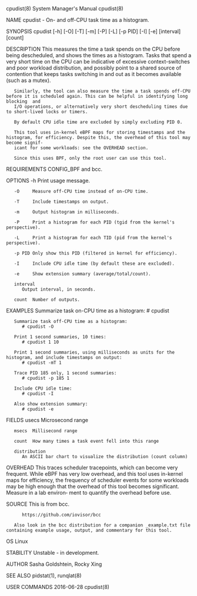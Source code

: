 cpudist(8)							    System Manager's Manual							    cpudist(8)

NAME
       cpudist - On- and off-CPU task time as a histogram.

SYNOPSIS
       cpudist [-h] [-O] [-T] [-m] [-P] [-L] [-p PID] [-I] [-e] [interval] [count]

DESCRIPTION
       This measures the time a task spends on the CPU before being descheduled, and shows the times as a histogram. Tasks that spend a very short time on the
       CPU  can	 be  indicative	 of  excessive context-switches and poor workload distribution, and possibly point to a shared source of contention that keeps
       tasks switching in and out as it becomes available (such as a mutex).

       Similarly, the tool can also measure the time a task spends off-CPU before it is scheduled again. This can be helpful in identifying long blocking  and
       I/O operations, or alternatively very short descheduling times due to short-lived locks or timers.

       By default CPU idle time are excluded by simply excluding PID 0.

       This tool uses in-kernel eBPF maps for storing timestamps and the histogram, for efficiency. Despite this, the overhead of this tool may become signif‐
       icant for some workloads: see the OVERHEAD section.

       Since this uses BPF, only the root user can use this tool.

REQUIREMENTS
       CONFIG_BPF and bcc.

OPTIONS
       -h     Print usage message.

       -O     Measure off-CPU time instead of on-CPU time.

       -T     Include timestamps on output.

       -m     Output histogram in milliseconds.

       -P     Print a histogram for each PID (tgid from the kernel's perspective).

       -L     Print a histogram for each TID (pid from the kernel's perspective).

       -p PID Only show this PID (filtered in kernel for efficiency).

       -I     Include CPU idle time (by default these are excluded).

       -e     Show extension summary (average/total/count).

       interval
	      Output interval, in seconds.

       count  Number of outputs.

EXAMPLES
       Summarize task on-CPU time as a histogram:
	      # cpudist

       Summarize task off-CPU time as a histogram:
	      # cpudist -O

       Print 1 second summaries, 10 times:
	      # cpudist 1 10

       Print 1 second summaries, using milliseconds as units for the histogram, and include timestamps on output:
	      # cpudist -mT 1

       Trace PID 185 only, 1 second summaries:
	      # cpudist -p 185 1

       Include CPU idle time:
	      # cpudist -I

       Also show extension summary:
	      # cpudist -e

FIELDS
       usecs  Microsecond range

       msecs  Millisecond range

       count  How many times a task event fell into this range

       distribution
	      An ASCII bar chart to visualize the distribution (count column)

OVERHEAD
       This  traces scheduler tracepoints, which can become very frequent. While eBPF has very low overhead, and this tool uses in-kernel maps for efficiency,
       the frequency of scheduler events for some workloads may be high enough that the overhead of this tool becomes significant. Measure in a	 lab  environ‐
       ment to quantify the overhead before use.

SOURCE
       This is from bcc.

	      https://github.com/iovisor/bcc

       Also look in the bcc distribution for a companion _example.txt file containing example usage, output, and commentary for this tool.

OS
       Linux

STABILITY
       Unstable - in development.

AUTHOR
       Sasha Goldshtein, Rocky Xing

SEE ALSO
       pidstat(1), runqlat(8)

USER COMMANDS								  2016-06-28								    cpudist(8)
